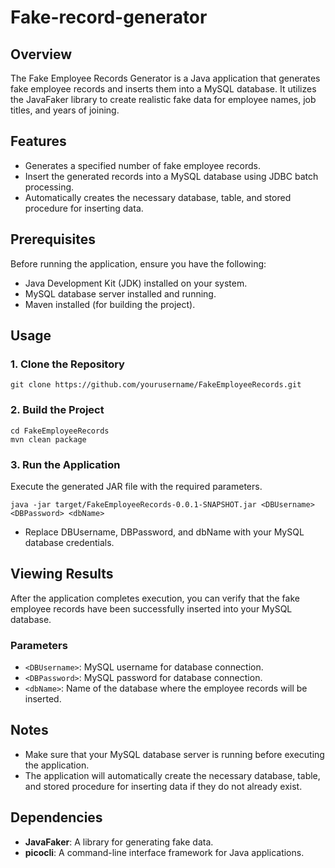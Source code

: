 # Fake-record-generator

## Overview
The Fake Employee Records Generator is a Java application that generates fake employee records and inserts them into a MySQL database. It utilizes the JavaFaker library to create realistic fake data for employee names, job titles, and years of joining.

## Features
- Generates a specified number of fake employee records.
- Insert the generated records into a MySQL database using JDBC batch processing.
- Automatically creates the necessary database, table, and stored procedure for inserting data.

## Prerequisites
Before running the application, ensure you have the following:
- Java Development Kit (JDK) installed on your system.
- MySQL database server installed and running.
- Maven installed (for building the project).

## Usage
### 1. Clone the Repository
```
git clone https://github.com/yourusername/FakeEmployeeRecords.git
```

### 2. Build the Project
```
cd FakeEmployeeRecords
mvn clean package 
```
### 3. Run the Application
Execute the generated JAR file with the required parameters.
```
java -jar target/FakeEmployeeRecords-0.0.1-SNAPSHOT.jar <DBUsername> <DBPassword> <dbName>
```
- Replace DBUsername, DBPassword, and dbName with your MySQL database credentials.

## Viewing Results

After the application completes execution, you can verify that the fake employee records have been successfully inserted into your MySQL database.

### Parameters
- `<DBUsername>`: MySQL username for database connection.
- `<DBPassword>`: MySQL password for database connection.
- `<dbName>`: Name of the database where the employee records will be inserted.

## Notes
- Make sure that your MySQL database server is running before executing the application.
- The application will automatically create the necessary database, table, and stored procedure for inserting data if they do not already exist.

## Dependencies
- **JavaFaker**: A library for generating fake data.
- **picocli**: A command-line interface framework for Java applications.



